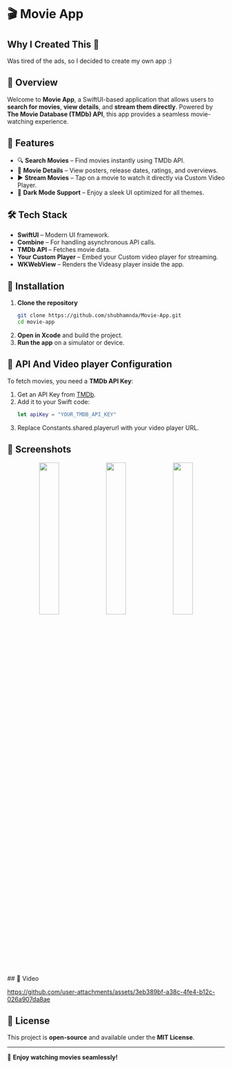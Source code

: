 # 🎬 Movie App
## Why I Created This 🤔
 Was tired of the ads, so I decided to create my own app :)
## 📌 Overview
Welcome to **Movie App**, a SwiftUI-based application that allows users to **search for movies**, **view details**, and **stream them directly**. Powered by **The Movie Database (TMDb) API**, this app provides a seamless movie-watching experience.



## 🚀 Features
- 🔍 **Search Movies** – Find movies instantly using TMDb API.
- 🎥 **Movie Details** – View posters, release dates, ratings, and overviews.
- ▶️ **Stream Movies** – Tap on a movie to watch it directly via Custom Video Player.
- 🌙 **Dark Mode Support** – Enjoy a sleek UI optimized for all themes.

## 🛠️ Tech Stack
- **SwiftUI** – Modern UI framework.
- **Combine** – For handling asynchronous API calls.
- **TMDb API** – Fetches movie data.
- **Your Custom Player** – Embed your Custom video player for streaming.
- **WKWebView** – Renders the Videasy player inside the app.

## 🔧 Installation
1. **Clone the repository**
   ```sh
   git clone https://github.com/shubhamnda/Movie-App.git
   cd movie-app
   ```
2. **Open in Xcode** and build the project.
3. **Run the app** on a simulator or device.

## 🔑 API And Video player Configuration 
To fetch movies, you need a **TMDb API Key**:
1. Get an API Key from [TMDb](https://www.themoviedb.org/).
2. Add it to your Swift code:
   ```swift
   let apiKey = "YOUR_TMDB_API_KEY"
   ```
3. Replace Constants.shared.playerurl with your video player URL.

## 📸 Screenshots
<p align="center">
  <img src="https://github.com/user-attachments/assets/54215ea8-be17-43ac-9690-9c77241c57db" width="30%">
  <img src="https://github.com/user-attachments/assets/114d4af5-e018-47c2-9cbe-ea9121615e40" width="30%">
  <img src="https://github.com/user-attachments/assets/60bfe024-a2fc-413e-8be8-6703a1880501" width="30%">
</p>
## 🎥 Video





https://github.com/user-attachments/assets/3eb389bf-a38c-4fe4-b12c-026a907da8ae



## 📝 License
This project is **open-source** and available under the **MIT License**.

---
🚀 **Enjoy watching movies seamlessly!**

